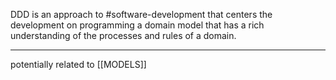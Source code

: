  DDD is an approach to #software-development that centers the development on programming a domain model that has a rich understanding of the processes and rules of a domain. 
 
 ---
 potentially related to [[MODELS]]
